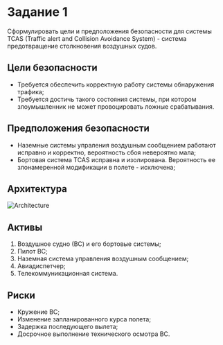# Задание 1
Сформулировать цели и предположения безопасности для системы TCAS (Traffic alert and Collision Avoidance System) - система предотвращение столкновения воздушных судов.

## Цели безопасности
- Требуется обеспечить корректную работу системы обнаружения трафика;
- Требуется достичь такого состояния системы, при котором злоумышленник не может провоцировать ложные срабатывания.

## Предположения безопасности
- Наземные системы упраления воздушным сообщением работают исправно и корректно, вероятность сбоя невероятно мала;
- Бортовая система TCAS исправна и изолирована. Вероятность ее злонамеренной модификации в полете - исключена;

## Архитектура
![Architecture](https://user-images.githubusercontent.com/78073006/207615731-59193873-0259-49bb-84b6-6ea7e0005ec1.png)

## Активы
1. Воздушное судно (ВС) и его бортовые системы;
2. Пилот ВС;
3. Наземная система управления воздушным сообщением;
4. Авиадиспетчер;
5. Телекоммуникационная система.

## Риски
- Кружение ВС;
- Изменение запланированного курса полета;
- Задержка последующего вылета;
- Досрочное выполнение технического осмотра ВС.


